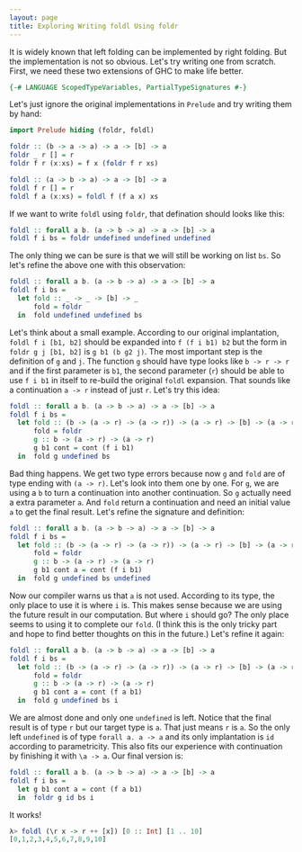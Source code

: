 ```yaml
---
layout: page
title: Exploring Writing foldl Using foldr
---
```


It is widely known that left folding can be implemented by right folding.
But the implementation is not so obvious. Let's try writing one from scratch.
First, we need these two extensions of GHC to make life better.

```haskell
{-# LANGUAGE ScopedTypeVariables, PartialTypeSignatures #-}
```

Let's just ignore the original implementations in `Prelude`
and try writing them by hand:

```haskell
import Prelude hiding (foldr, foldl)

foldr :: (b -> a -> a) -> a -> [b] -> a
foldr _ r [] = r
foldr f r (x:xs) = f x (foldr f r xs)

foldl :: (a -> b -> a) -> a -> [b] -> a
foldl f r [] = r
foldl f a (x:xs) = foldl f (f a x) xs
```

If we want to write `foldl` using `foldr`,
that defination should looks like this:

```haskell
foldl :: forall a b. (a -> b -> a) -> a -> [b] -> a
foldl f i bs = foldr undefined undefined undefined
```

The only thing we can be sure is that we will still be working on list `bs`.
So let's refine the above one with this observation:

```haskell
foldl :: forall a b. (a -> b -> a) -> a -> [b] -> a
foldl f i bs =
  let fold :: _ -> _ -> [b] -> _
      fold = foldr
  in  fold undefined undefined bs
```

Let's think about a small example. According to our original implantation,
`foldl f i [b1, b2]` should be expanded into `f (f i b1) b2`
but the form in `foldr g j [b1, b2]` is `g b1 (b g2 j)`.
The most important step is the definition of `g` and `j`. 
The function `g` should have type looks like `b -> r -> r` and
if the first parameter is `b1`, the second parameter (`r`) should
be able to use `f i b1` in itself to re-build the original `foldl` expansion.
That sounds like a continuation `a -> r` instead of just `r`.
Let's try this idea:

```haskell
foldl :: forall a b. (a -> b -> a) -> a -> [b] -> a
foldl f i bs =
  let fold :: (b -> (a -> r) -> (a -> r)) -> (a -> r) -> [b] -> (a -> r)
      fold = foldr
      g :: b -> (a -> r) -> (a -> r)
      g b1 cont = cont (f i b1)
  in  fold g undefined bs
```

Bad thing happens.
We get two type errors because now `g` and `fold` are of type ending with `(a -> r)`.
Let's look into them one by one.
For `g`, we are using a `b` to turn a continuation into another continuation.
So `g` actually need a extra parameter `a`.
And `fold` return a continuation and need an initial value `a` to get the final result.
Let's refine the signature and definition:

```haskell
foldl :: forall a b. (a -> b -> a) -> a -> [b] -> a
foldl f i bs =
  let fold :: (b -> (a -> r) -> (a -> r)) -> (a -> r) -> [b] -> (a -> r)
      fold = foldr
      g :: b -> (a -> r) -> (a -> r)
      g b1 cont a = cont (f i b1)
  in  fold g undefined bs undefined
```

Now our compiler warns us that `a` is not used.
According to its type, the only place to use it is where `i` is.
This makes sense because we are using the future result in our computation.
But where `i` should go? The only place seems to using it to complete our `fold`.
(I think this is the only tricky part and hope to find better thoughts on this in the future.)
Let's refine it again:

```haskell
foldl :: forall a b. (a -> b -> a) -> a -> [b] -> a
foldl f i bs =
  let fold :: (b -> (a -> r) -> (a -> r)) -> (a -> r) -> [b] -> (a -> r)
      fold = foldr
      g :: b -> (a -> r) -> (a -> r)
      g b1 cont a = cont (f a b1)
  in  fold g undefined bs i
```

We are almost done and only one `undefined` is left.
Notice that the final result is of type `r` but our target type is `a`.
That just means `r` is `a`.
So the only left `undefined` is of type `forall a. a -> a`
and its only implantation is `id` according to parametricity.
This also fits our experience with continuation by finishing it with `\a -> a`.
Our final version is:

```haskell
foldl :: forall a b. (a -> b -> a) -> a -> [b] -> a
foldl f i bs =
  let g b1 cont a = cont (f a b1)
  in  foldr g id bs i
```

It works!
```haskell
λ> foldl (\r x -> r ++ [x]) [0 :: Int] [1 .. 10]
[0,1,2,3,4,5,6,7,8,9,10]
```
